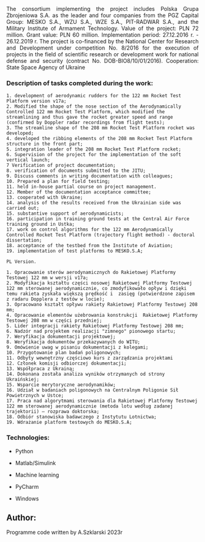 <p align="justify"> The consortium implementing the project includes Polska Grupa Zbrojeniowa S.A. as the leader and four companies from the PGZ Capital Group: MESKO S.A., WZU S.A., WZE S.A., PIT-RADWAR S.A., and the Military Institute of Armament Technology. Value of the project: PLN 72 million. Grant value: PLN 60 million. Implementation period: 27.12.2016 r. - 26.12.2019 r. The project is co-financed by the National Center for Research and Development under competition No. 8/2016 for the execution of projects in the field of scientific research or development work for national defense and security (contract No. DOB-BIO8/10/01/2016). Cooperation: State Space Agency of Ukraine </p>

### Description of tasks completed during the work:
    1. development of aerodynamic rudders for the 122 mm Rocket Test Platform version v17a;
    2. Modified the shape of the nose section of the Aerodynamically Controlled 122 mm Rocket Test Platform, which modified the streamlining and thus gave the rocket greater speed and range (confirmed by Doppler radar recordings from flight tests);
    3. The streamline shape of the 208 mm Rocket Test Platform rocket was developed;
    4. developed the ribbing elements of the 208 mm Rocket Test Platform structure in the front part;
    5. integration leader of the 208 mm Rocket Test Platform rocket;
    6. Supervision of the project for the implementation of the soft vertical launch;
    7 Verification of project documentation;
    8. verification of documents submitted to the JITU;
    9. Discuss comments in writing documentation with colleagues;
    10. Prepared a plan for field testing;
    11. held in-house partial course on project management.
    12. Member of the documentation acceptance committee; 
    13. cooperated with Ukraine;
    14. analysis of the results received from the Ukrainian side was carried out;
    15. substantive support of aerodynamicists;
    16. participation in training ground tests at the Central Air Force training ground in Ustka;
    17. work on control algorithms for the 122 mm Aerodynamically Controlled Rocket Test Platform (trajectory flight method) - doctoral dissertation;
    18. acceptance of the testbed from the Institute of Aviation;
    19. implementation of test platforms to MESKO.S.A;

    PL Version.

    1. Opracowanie sterów aerodynamicznych do Rakietowej Platformy Testowej 122 mm w wersji v17a;
    2. Modyfikacja kształtu części nosowej Rakietowej Platformy Testowej 122 mm sterowanej aerodynamicznie, co zmodyfikowało opływ i dzięki temu rakieta zyskała większą prędkość i  zasięg (potwierdzone zapisem z radaru Dopplera z testów w locie);
    3. Opracowano kształt opływu rakiety Rakietowej Platformy Testowej 208 mm;
    4. Opracowanie elementów użebrowania konstrukcji  Rakietowej Platformy Testowej 208 mm w części przedniej;
    5. Lider integracji rakiety Rakietowej Platformy Testowej 208 mm;
    6. Nadzór nad projektem realizacji "zimnego" pionowego startu;
    7. Weryfikacja dokumentacji projektowej;
    8. Weryfikacja dokumentów przekazywanych do WITU;
    9. Omówienie uwag w pisaniu dokumentacji z kolegami;
    10. Przygotowanie plan badań poligonowych;
    11. Odbyty wewnętrzny częściowo kurs z zarządzania projektami
    12. Członek komisji odbiorczej dokumentacji; 
    13. Współpraca z Ukrainą;
    14. Dokonana została analiza wyników otrzymanych od strony Ukraińskiej;
    15. Wsparcie merytoryczne aerodynamików;
    16. Udział w badaniach poligonowych na Centralnym Poligonie Sił Powietrznych w Ustce;
    17. Praca nad algorytmami sterowania dla Rakietowej Platformy Testowej 122 mm sterowanej aerodynamicznie (metoda lotu według zadanej trajektorii) – rozprawa doktorska;
    18. Odbiór stanowiska badawczego z Instytutu Lotnictwa;
    19. Wdrażanie platform testowych do MESKO.S.A;

### Technologies:
<ul>
<li><p>Python</p></li>
<li><p>Matlab/Simulink</p></li>
<li><p>Machine learning</p></li>
<li><p>PyCharm</p></li>
<li><p>Windows</p></li>
</ul>

## Author:
Programme code written by A.Szklarski 2023r




